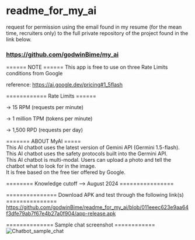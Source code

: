 # readme_for_my_ai

request for permission using the email found in my resume (for the mean time, recruiters only) to the full private repository of the project found in the link below.    

### https://github.com/godwinBime/my_ai

====== NOTE ======
This app is free to use on three Rate Limits conditions from Google

reference: https://ai.google.dev/pricing#1_5flash

============ Rate Limits ======

-> 15 RPM (requests per minute)

-> 1 million TPM (tokens per minute)

-> 1,500 RPD (requests per day)

======= ABOUT MyAI =====   
This AI chatbot uses the latest version of Gemini API (Germini 1.5-flash).   
This AI chatbot uses the safety protocols built into the Germini API.   
This AI chatbot is multi-modal.
Users can upload a photo and tell the chatbot what to look for in the image.    
It is free based on the free tier offered by Google.

======== Knowledge cutoff --> August 2024 ================    


=============== Download APK and test through the following link(s) ===============  
https://github.com/godwinBime/readme_for_my_ai/blob/011eeec623e9aa64f3dfe79ab7f67e4b27a0f904/app-release.apk    


============== Sample chat screenshot ============    
![Chatbot_sample_chat](https://github.com/user-attachments/assets/c1ab9b4c-26f3-4ca4-b02d-e949eb62fab1)

